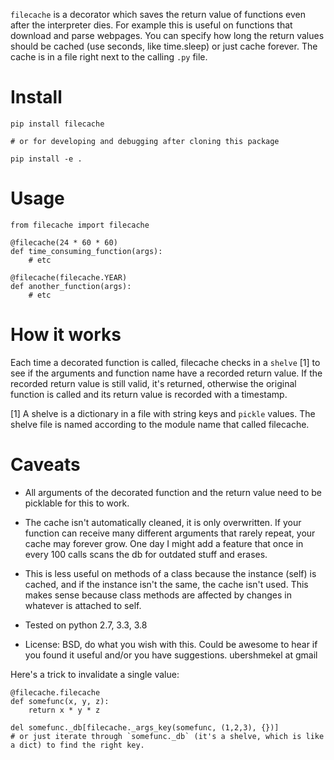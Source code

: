 `filecache` is a decorator which saves the return value of functions even after the interpreter dies. For example this is useful on functions that download
and parse webpages. You can specify how long the return values should be cached (use seconds, like time.sleep) or just cache forever. The cache is in a file right next to the calling `.py` file.

# Install

    pip install filecache
    
    # or for developing and debugging after cloning this package
    
    pip install -e .

# Usage

    from filecache import filecache

    @filecache(24 * 60 * 60)
    def time_consuming_function(args):
        # etc

    @filecache(filecache.YEAR)
    def another_function(args):
        # etc

# How it works

Each time a decorated function is called, filecache checks in a `shelve` [1] to see if the arguments and function name have a recorded return value. If the recorded return value is still valid, it's returned, otherwise the original function is called and its return value is recorded with a timestamp.


[1] A shelve is a dictionary in a file with string keys and `pickle` values. The shelve file is named according to the module name that called filecache.

# Caveats

* All arguments of the decorated function and the return value need to be
    picklable for this to work.

* The cache isn't automatically cleaned, it is only overwritten. If your
    function can receive many different arguments that rarely repeat, your
    cache may forever grow. One day I might add a feature that once in every
    100 calls scans the db for outdated stuff and erases.

* This is less useful on methods of a class because the instance (self)
    is cached, and if the instance isn't the same, the cache isn't used. This
    makes sense because class methods are affected by changes in whatever
    is attached to self.

* Tested on python 2.7, 3.3, 3.8

* License: BSD, do what you wish with this. Could be awesome to hear if you found
it useful and/or you have suggestions. ubershmekel at gmail


Here's a trick to invalidate a single value:

    @filecache.filecache
    def somefunc(x, y, z):
        return x * y * z

    del somefunc._db[filecache._args_key(somefunc, (1,2,3), {})]
    # or just iterate through `somefunc._db` (it's a shelve, which is like a dict) to find the right key.
